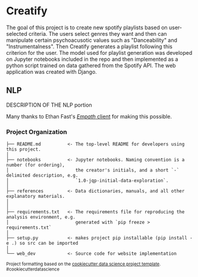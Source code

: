 # Creatify
The goal of this project is to create new spotify playlists based on user-selected criteria. The users select genres they want and then can manipulate certain psychoacusotic values such as "Danceability" and "Instrumentalness". Then Creatify generates a playlist following this criterion for the user. The model used for playlist generation was developed on Jupyter notebooks included in the repo and then implemented as a python script trained on data gathered from the Spotify API. The web application was created with Django.

## NLP
DESCRIPTION OF THE NLP portion

Many thanks to Ethan Fast's [<i>Empath</i> client](https://github.com/Ejhfast/empath-client) for making this possible.


### Project Organization

    ├── README.md          <- The top-level README for developers using this project.
    │
    ├── notebooks          <- Jupyter notebooks. Naming convention is a number (for ordering),
    │                         the creator's initials, and a short `-` delimited description, e.g.
    │                         `1.0-jqp-initial-data-exploration`.
    │
    ├── references         <- Data dictionaries, manuals, and all other explanatory materials.
    │
    │
    ├── requirements.txt   <- The requirements file for reproducing the analysis environment, e.g.
    │                         generated with `pip freeze > requirements.txt`
    │
    ├── setup.py           <- makes project pip installable (pip install -e .) so src can be imported
    │
    └── web_dev            <- Source code for website implementation


<p><small>Project formatting based on the <a target="_blank" href="https://drivendata.github.io/cookiecutter-data-science/">cookiecutter data science project template</a>. #cookiecutterdatascience</small></p>
